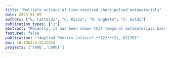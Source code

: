 ```yaml
---
title: "Multiple actions of time-resolved short-pulsed metamaterials"
date: 2023-01-09
authors: ["G. Castaldi", "C. Rizza", "N. Engheta", "V. Galdi"]
publication_types: ["2"]
abstract: "Recently, it has been shown that temporal metamaterials based on impulsive modulations of the constitutive parameters (of duration much smaller than a characteristic electromagnetic timescale) may exhibit a nonlocal response that can be harnessed so as to perform elementary analog computing on an impinging wavepacket. These short-pulsed metamaterials can be viewed as the temporal analog of conventional (spatial) metasurfaces. Here, inspired by the analogy with cascaded metasurfaces, we leverage this concept and take it one step further, by showing that short-pulsed metamaterials can be utilized as elementary bricks for more complex computations. To this aim, we develop a simple, approximate approach to systematically model the multiple actions of time-resolved short-pulsed metamaterials. Via a number of representative examples, we illustrate the computational capabilities enabled by this approach, in terms of simple and composed operations, and validate it against a rigorous numerical solution. Our results indicate that the temporal dimension may provide new degrees of freedom and design approaches in the emerging ﬁeld of computational metamaterials, in addition or as an alternative to conventional spatially variant platforms."
featured: false
publication: "*Applied Physics Letters* **122**(2), 021701"
doi: 10.1063/5.0132554
projects: ['TAME','COMET']
---
```

